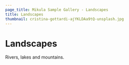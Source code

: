 ```yaml
---
page_title: Mikula Sample Gallery - Landscapes
title: Landscapes
thumbnail: cristina-gottardi-ajYKLDAa9tQ-unsplash.jpg
---
```


# Landscapes
Rivers, lakes and mountains.
